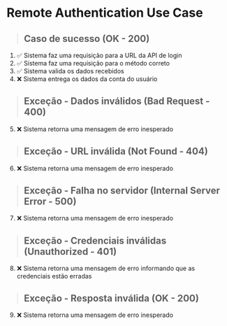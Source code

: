 # Remote Authentication Use Case

> ## Caso de sucesso (OK - 200)
1. ✅ Sistema faz uma requisição para a URL da API de login
2. ✅ Sistema faz uma requisição para o método correto
3. ✅ Sistema valida os dados recebidos
4. ❌ Sistema entrega os dados da conta do usuário

> ## Exceção - Dados inválidos (Bad Request - 400)
5. ❌ Sistema retorna uma mensagem de erro inesperado

> ## Exceção - URL inválida (Not Found - 404)
6. ❌ Sistema retorna uma mensagem de erro inesperado

> ## Exceção - Falha no servidor (Internal Server Error - 500)
7. ❌ Sistema retorna uma mensagem de erro inesperado

> ## Exceção - Credenciais inválidas (Unauthorized - 401)
8. ❌ Sistema retorna uma mensagem de erro informando que as credenciais estão erradas

> ## Exceção - Resposta inválida (OK - 200)
9. ❌ Sistema retorna uma mensagem de erro inesperado